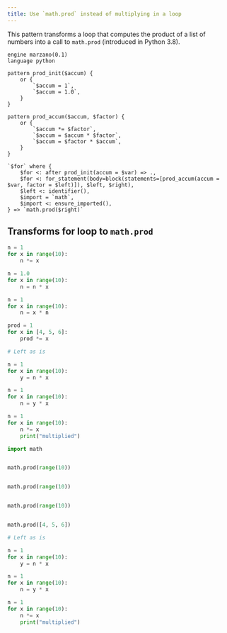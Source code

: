 ```yaml
---
title: Use `math.prod` instead of multiplying in a loop
---
```


This pattern transforms a loop that computes the product of a list of numbers into a call to `math.prod` (introduced in Python 3.8).


```grit
engine marzano(0.1)
language python

pattern prod_init($accum) {
    or {
        `$accum = 1`,
        `$accum = 1.0`,
    }
}

pattern prod_accum($accum, $factor) {
    or {
        `$accum *= $factor`,
        `$accum = $accum * $factor`,
        `$accum = $factor * $accum`,
    }
}

`$for` where {
    $for <: after prod_init(accum = $var) => .,
    $for <: for_statement(body=block(statements=[prod_accum(accum = $var, factor = $left)]), $left, $right),
    $left <: identifier(),
    $import = `math`,
    $import <: ensure_imported(),
} => `math.prod($right)`
```

## Transforms for loop to `math.prod`


```python
n = 1
for x in range(10):
    n *= x

n = 1.0
for x in range(10):
    n = n * x

n = 1
for x in range(10):
    n = x * n

prod = 1
for x in [4, 5, 6]:
    prod *= x

# Left as is

n = 1
for x in range(10):
    y = n * x

n = 1
for x in range(10):
    n = y * x

n = 1
for x in range(10):
    n *= x
    print("multiplied")
```

```python
import math


math.prod(range(10))


math.prod(range(10))


math.prod(range(10))


math.prod([4, 5, 6])

# Left as is

n = 1
for x in range(10):
    y = n * x

n = 1
for x in range(10):
    n = y * x

n = 1
for x in range(10):
    n *= x
    print("multiplied")
```